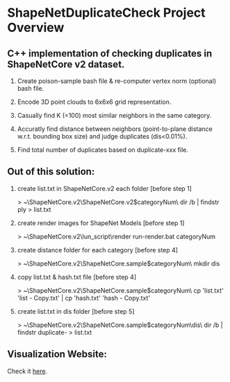 
# ShapeNetDuplicateCheck Project Overview

## C++ implementation of checking duplicates in ShapeNetCore v2 dataset.

1. Create poison-sample bash file & re-computer vertex norm (optional) bash file.

2. Encode 3D point clouds to 6x6x6 grid representation.

3. Casually find K (=100) most similar neighbors in the same category.

4. Accuratly find distance between neighbors (point-to-plane distance w.r.t. bounding box size) and judge duplicates (dis<0.01%).

5. Find total number of duplicates based on duplicate-xxx file.


## Out of this solution:

1. create list.txt in ShapeNetCore.v2 each folder [before step 1]

	\> ~\ShapeNetCore.v2\ShapeNetCore.v2\$categoryNum\ dir /b | findstr ply > list.txt

2. create render images for ShapeNet Models [before step 1]

	\> ~\ShapeNetCore.v2\lun_script\render run-render.bat categoryNum

3. create distance folder for each category [before step 4]

	\> ~\ShapeNetCore.v2\ShapeNetCore.sample\$categoryNum\ mkdir dis

4. copy list.txt & hash.txt file [before step 4]

	\> ~\ShapeNetCore.v2\ShapeNetCore.sample\$categoryNum\ cp 'list.txt' 'list - Copy.txt' | cp 'hash.txt' 'hash - Copy.txt'

5. create list.txt in dis folder [before step 5]

	\> ~\ShapeNetCore.v2\ShapeNetCore.sample\$categoryNum\dis\ dir /b | findstr duplicate- > list.txt



## Visualization Website: 

Check it [here](http://antares.cs.umass.edu/project_data/AdversarialMonsters/Duplicate/ShapeNetDuplicate/index-bsr-exterior.php?category=02691156).

